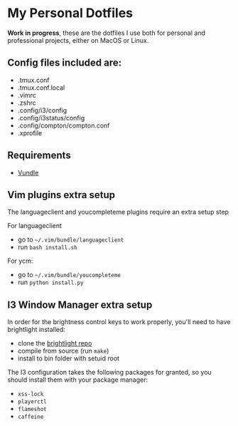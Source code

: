 # My Personal Dotfiles

**Work in progress**, these are the dotfiles I use both for personal and
professional projects, either on MacOS or Linux.

## Config files included are:

* .tmux.conf
* .tmux.conf.local
* .vimrc
* .zshrc
* .config/i3/config
* .config/i3status/config
* .config/compton/compton.conf
* .xprofile

## Requirements

* [Vundle](https://github.com/VundleVim/Vundle.vim)

## Vim plugins extra setup

The languageclient and youcompleteme plugins require an extra setup step

For languageclient
  * go to `~/.vim/bundle/languageclient`
  * run `bash install.sh`

For ycm:
  * go to `~/.vim/bundle/youcompleteme`
  * run `python install.py`

## I3 Window Manager extra setup

In order for the brightness control keys to work properly, you'll need to have
brightlight installed:

  * clone the [brightlight repo](https://github.com/multiplexd/brightlight)
  * compile from source (run `make`)
  * install to bin folder with setuid root

The I3 configuration takes the following packages for granted, so you should
install them with your package manager:

  * `xss-lock`
  * `playerctl`
  * `flameshot`
  * `caffeine`
